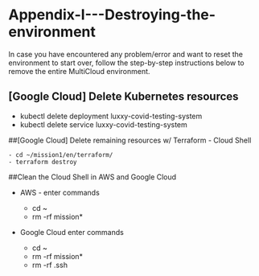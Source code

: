 # Appendix-I---Destroying-the-environment

In case you have encountered any problem/error and want to reset the environment to start over, follow the step-by-step instructions below to remove the entire MultiCloud environment.

## [Google Cloud] Delete Kubernetes resources

  - kubectl delete deployment luxxy-covid-testing-system
  - kubectl delete service luxxy-covid-testing-system

##[Google Cloud] Delete remaining resources w/ Terraform - Cloud Shell

    - cd ~/mission1/en/terraform/
    - terraform destroy

##Clean the Cloud Shell in AWS and Google Cloud

- AWS - enter commands

    - cd ~
    - rm -rf mission*
 
- Google Cloud enter commands

    - cd ~
    - rm -rf mission*
    - rm -rf .ssh
